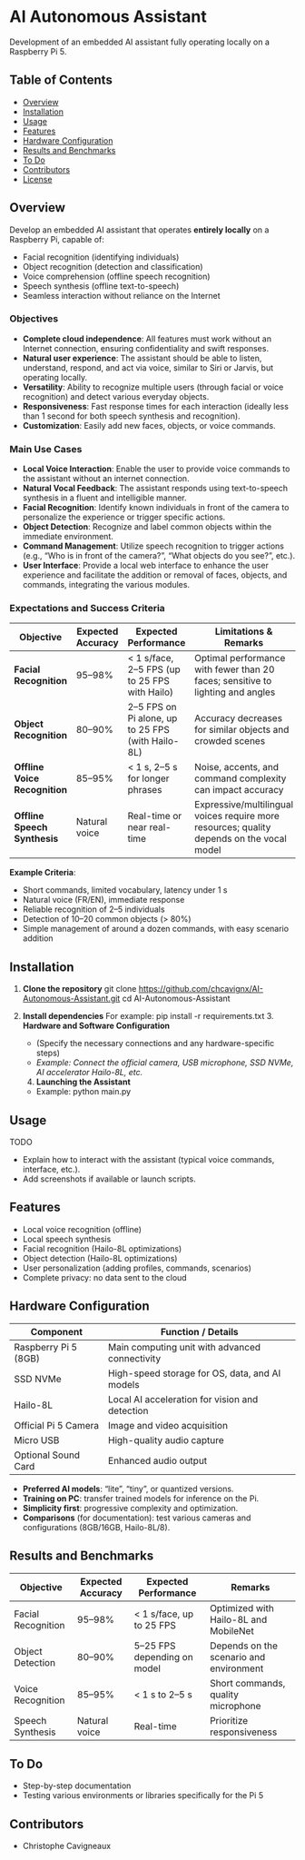 # AI Autonomous Assistant
Development of an embedded AI assistant fully operating locally on a Raspberry Pi 5.
## Table of Contents

- [Overview](#overview)
- [Installation](#installation)
- [Usage](#usage)
- [Features](#features)
- [Hardware Configuration](#hardware-configuration)
- [Results and Benchmarks](#results-and-benchmarks)
- [To Do](#to-do)
- [Contributors](#contributors)
- [License](#license)
## Overview

Develop an embedded AI assistant that operates **entirely locally** on a Raspberry Pi, capable of:
- Facial recognition (identifying individuals)
- Object recognition (detection and classification)
- Voice comprehension (offline speech recognition)
- Speech synthesis (offline text-to-speech)
- Seamless interaction without reliance on the Internet

### Objectives
- **Complete cloud independence**: All features must work without an Internet connection, ensuring confidentiality and swift responses.
- **Natural user experience**: The assistant should be able to listen, understand, respond, and act via voice, similar to Siri or Jarvis, but operating locally.
- **Versatility**: Ability to recognize multiple users (through facial or voice recognition) and detect various everyday objects.
- **Responsiveness**: Fast response times for each interaction (ideally less than 1 second for both speech synthesis and recognition).
- **Customization**: Easily add new faces, objects, or voice commands.

### Main Use Cases
- **Local Voice Interaction**: Enable the user to provide voice commands to the assistant without an internet connection.
- **Natural Vocal Feedback**: The assistant responds using text-to-speech synthesis in a fluent and intelligible manner.
- **Facial Recognition**: Identify known individuals in front of the camera to personalize the experience or trigger specific actions.
- **Object Detection**: Recognize and label common objects within the immediate environment.
- **Command Management**: Utilize speech recognition to trigger actions (e.g., “Who is in front of the camera?”, “What objects do you see?”, etc.).
- **User Interface**: Provide a local web interface to enhance the user experience and facilitate the addition or removal of faces, objects, and commands, integrating the various modules.

### Expectations and Success Criteria

| Objective                     | Expected Accuracy       | Expected Performance                            | Limitations & Remarks                                                    |
|-------------------------------|-------------------------|-------------------------------------------------|--------------------------------------------------------------------------|
| **Facial Recognition**        | 95–98%                  | < 1 s/face, 2–5 FPS (up to 25 FPS with Hailo)     | Optimal performance with fewer than 20 faces; sensitive to lighting and angles |
| **Object Recognition**        | 80–90%                  | 2–5 FPS on Pi alone, up to 25 FPS (with Hailo-8L)| Accuracy decreases for similar objects and crowded scenes                 |
| **Offline Voice Recognition** | 85–95%                  | < 1 s, 2–5 s for longer phrases                  | Noise, accents, and command complexity can impact accuracy                |
| **Offline Speech Synthesis**  | Natural voice           | Real-time or near real-time                      | Expressive/multilingual voices require more resources; quality depends on the vocal model |
**Example Criteria**:
- Short commands, limited vocabulary, latency under 1 s
- Natural voice (FR/EN), immediate response
- Reliable recognition of 2–5 individuals
- Detection of 10–20 common objects (> 80%)
- Simple management of around a dozen commands, with easy scenario addition

## Installation

1. **Clone the repository**
    git clone https://github.com/chcavignx/AI-Autonomous-Assistant.git
    cd AI-Autonomous-Assistant

2. **Install dependencies**
    For example: pip install -r requirements.txt
    3. **Hardware and Software Configuration**
    - (Specify the necessary connections and any hardware-specific steps)
    - *Example: Connect the official camera, USB microphone, SSD NVMe, AI accelerator Hailo-8L, etc.*

    4. **Launching the Assistant**
    - Example: python main.py

## Usage
TODO
- Explain how to interact with the assistant (typical voice commands, interface, etc.).
- Add screenshots if available or launch scripts.

## Features

- Local voice recognition (offline)
- Local speech synthesis
- Facial recognition (Hailo-8L optimizations)
- Object detection (Hailo-8L optimizations)
- User personalization (adding profiles, commands, scenarios)
- Complete privacy: no data sent to the cloud

## Hardware Configuration

| Component                    | Function / Details                                |
|------------------------------|---------------------------------------------------|
| Raspberry Pi 5 (8GB)         | Main computing unit with advanced connectivity    |
| SSD NVMe                     | High-speed storage for OS, data, and AI models    |
| Hailo-8L                     | Local AI acceleration for vision and detection    |
| Official Pi 5 Camera         | Image and video acquisition                       |
| Micro USB                    | High-quality audio capture                        |
| Optional Sound Card          | Enhanced audio output                             |

- **Preferred AI models**: “lite”, “tiny”, or quantized versions.
- **Training on PC**: transfer trained models for inference on the Pi.
- **Simplicity first**: progressive complexity and optimization.
- **Comparisons** (for documentation): test various cameras and configurations (8GB/16GB, Hailo-8L/8).

## Results and Benchmarks

| Objective             | Expected Accuracy | Expected Performance         | Remarks                                      |
|-----------------------|-------------------|------------------------------|----------------------------------------------|
| Facial Recognition    | 95–98%            | < 1 s/face, up to 25 FPS       | Optimized with Hailo-8L and MobileNet        |
| Object Detection      | 80–90%            | 5–25 FPS depending on model  | Depends on the scenario and environment      |
| Voice Recognition     | 85–95%            | < 1 s to 2–5 s               | Short commands, quality microphone           |
| Speech Synthesis      | Natural voice     | Real-time                    | Prioritize responsiveness                    |

## To Do

- Step-by-step documentation
- Testing various environments or libraries specifically for the Pi 5

## Contributors

- Christophe Cavigneaux

